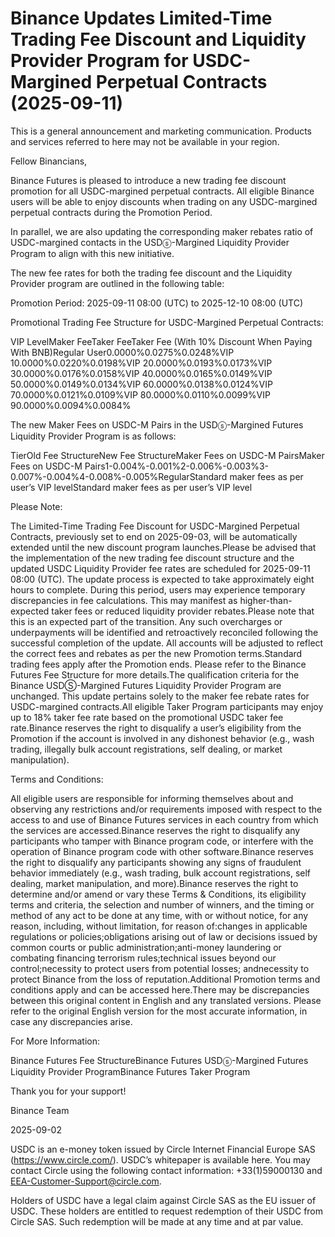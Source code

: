 # Binance Updates Limited-Time Trading Fee Discount and Liquidity Provider Program for USDC-Margined Perpetual Contracts (2025-09-11)

This is a general announcement and marketing communication. Products and services referred to here may not be available in your region.

Fellow Binancians,

Binance Futures is pleased to introduce a new trading fee discount promotion for all USDC-margined perpetual contracts. All eligible Binance users will be able to enjoy discounts when trading on any USDC-margined perpetual contracts during the Promotion Period.

In parallel, we are also updating the corresponding maker rebates ratio of USDC-margined contacts in the USDⓢ-Margined Liquidity Provider Program to align with this new initiative.

The new fee rates for both the trading fee discount and the Liquidity Provider program are outlined in the following table:

Promotion Period: 2025-09-11 08:00 (UTC) to 2025-12-10 08:00 (UTC)

Promotional Trading Fee Structure for USDC-Margined Perpetual Contracts: 

VIP LevelMaker FeeTaker FeeTaker Fee (With 10% Discount When Paying With BNB)Regular User0.0000%0.0275%0.0248%VIP 10.0000%0.0220%0.0198%VIP 20.0000%0.0193%0.0173%VIP 30.0000%0.0176%0.0158%VIP 40.0000%0.0165%0.0149%VIP 50.0000%0.0149%0.0134%VIP 60.0000%0.0138%0.0124%VIP 70.0000%0.0121%0.0109%VIP 80.0000%0.0110%0.0099%VIP 90.0000%0.0094%0.0084%

The new Maker Fees on USDC-M Pairs in the USDⓢ-Margined Futures Liquidity Provider Program is as follows:

TierOld Fee StructureNew Fee StructureMaker Fees on USDC-M PairsMaker Fees on USDC-M Pairs1-0.004%-0.001%2-0.006%-0.003%3-0.007%-0.004%4-0.008%-0.005%RegularStandard maker fees as per user’s VIP levelStandard maker fees as per user’s VIP level

Please Note:

The Limited-Time Trading Fee Discount for USDC-Margined Perpetual Contracts, previously set to end on 2025-09-03, will be automatically extended until the new discount program launches.Please be advised that the implementation of the new trading fee discount structure and the updated USDC Liquidity Provider fee rates are scheduled for 2025-09-11 08:00 (UTC). The update process is expected to take approximately eight hours to complete. During this period, users may experience temporary discrepancies in fee calculations. This may manifest as higher-than-expected taker fees or reduced liquidity provider rebates.Please note that this is an expected part of the transition. Any such overcharges or underpayments will be identified and retroactively reconciled following the successful completion of the update. All accounts will be adjusted to reflect the correct fees and rebates as per the new Promotion terms.Standard trading fees apply after the Promotion ends. Please refer to the Binance Futures Fee Structure for more details.The qualification criteria for the Binance USDⓈ-Margined Futures Liquidity Provider Program are unchanged. This update pertains solely to the maker fee rebate rates for USDC-margined contracts.All eligible Taker Program participants may enjoy up to 18% taker fee rate based on the promotional USDC taker fee rate.Binance reserves the right to disqualify a user’s eligibility from the Promotion if the account is involved in any dishonest behavior (e.g., wash trading, illegally bulk account registrations, self dealing, or market manipulation).

Terms and Conditions:

All eligible users are responsible for informing themselves about and observing any restrictions and/or requirements imposed with respect to the access to and use of Binance Futures services in each country from which the services are accessed.Binance reserves the right to disqualify any participants who tamper with Binance program code, or interfere with the operation of Binance program code with other software.Binance reserves the right to disqualify any participants showing any signs of fraudulent behavior immediately (e.g., wash trading, bulk account registrations, self dealing, market manipulation, and more).Binance reserves the right to determine and/or amend or vary these Terms & Conditions, its eligibility terms and criteria, the selection and number of winners, and the timing or method of any act to be done at any time, with or without notice, for any reason, including, without limitation, for reason of:changes in applicable regulations or policies;obligations arising out of law or decisions issued by common courts or public administration;anti-money laundering or combating financing terrorism rules;technical issues beyond our control;necessity to protect users from potential losses; andnecessity to protect Binance from the loss of reputation.Additional Promotion terms and conditions apply and can be accessed here.There may be discrepancies between this original content in English and any translated versions. Please refer to the original English version for the most accurate information, in case any discrepancies arise.

For More Information:

Binance Futures Fee StructureBinance Futures USDⓢ-Margined Futures Liquidity Provider ProgramBinance Futures Taker Program

Thank you for your support!

Binance Team

2025-09-02

USDC is an e-money token issued by Circle Internet Financial Europe SAS (https://www.circle.com/). USDC’s whitepaper is available here. You may contact Circle using the following contact information: +33(1)59000130 and EEA-Customer-Support@circle.com. 

Holders of USDC have a legal claim against Circle SAS as the EU issuer of USDC. These holders are entitled to request redemption of their USDC from Circle SAS. Such redemption will be made at any time and at par value.